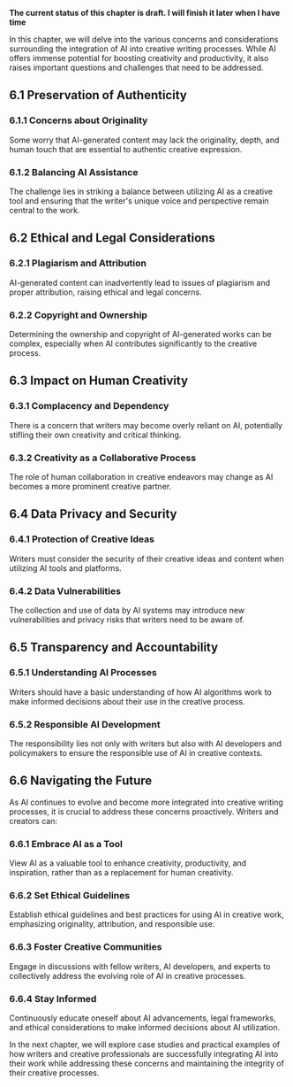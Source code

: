 **The current status of this chapter is draft. I will finish it later when I have time**

In this chapter, we will delve into the various concerns and considerations surrounding the integration of AI into creative writing processes. While AI offers immense potential for boosting creativity and productivity, it also raises important questions and challenges that need to be addressed.

6.1 Preservation of Authenticity
--------------------------------

### 6.1.1 Concerns about Originality

Some worry that AI-generated content may lack the originality, depth, and human touch that are essential to authentic creative expression.

### 6.1.2 Balancing AI Assistance

The challenge lies in striking a balance between utilizing AI as a creative tool and ensuring that the writer's unique voice and perspective remain central to the work.

6.2 Ethical and Legal Considerations
------------------------------------

### 6.2.1 Plagiarism and Attribution

AI-generated content can inadvertently lead to issues of plagiarism and proper attribution, raising ethical and legal concerns.

### 6.2.2 Copyright and Ownership

Determining the ownership and copyright of AI-generated works can be complex, especially when AI contributes significantly to the creative process.

6.3 Impact on Human Creativity
------------------------------

### 6.3.1 Complacency and Dependency

There is a concern that writers may become overly reliant on AI, potentially stifling their own creativity and critical thinking.

### 6.3.2 Creativity as a Collaborative Process

The role of human collaboration in creative endeavors may change as AI becomes a more prominent creative partner.

6.4 Data Privacy and Security
-----------------------------

### 6.4.1 Protection of Creative Ideas

Writers must consider the security of their creative ideas and content when utilizing AI tools and platforms.

### 6.4.2 Data Vulnerabilities

The collection and use of data by AI systems may introduce new vulnerabilities and privacy risks that writers need to be aware of.

6.5 Transparency and Accountability
-----------------------------------

### 6.5.1 Understanding AI Processes

Writers should have a basic understanding of how AI algorithms work to make informed decisions about their use in the creative process.

### 6.5.2 Responsible AI Development

The responsibility lies not only with writers but also with AI developers and policymakers to ensure the responsible use of AI in creative contexts.

6.6 Navigating the Future
-------------------------

As AI continues to evolve and become more integrated into creative writing processes, it is crucial to address these concerns proactively. Writers and creators can:

### 6.6.1 Embrace AI as a Tool

View AI as a valuable tool to enhance creativity, productivity, and inspiration, rather than as a replacement for human creativity.

### 6.6.2 Set Ethical Guidelines

Establish ethical guidelines and best practices for using AI in creative work, emphasizing originality, attribution, and responsible use.

### 6.6.3 Foster Creative Communities

Engage in discussions with fellow writers, AI developers, and experts to collectively address the evolving role of AI in creative processes.

### 6.6.4 Stay Informed

Continuously educate oneself about AI advancements, legal frameworks, and ethical considerations to make informed decisions about AI utilization.

In the next chapter, we will explore case studies and practical examples of how writers and creative professionals are successfully integrating AI into their work while addressing these concerns and maintaining the integrity of their creative processes.
